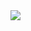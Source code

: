 <img src="https://capsule-render.vercel.app/api?type=wave&color=auto&height=300&section=header&text=Zuhye%&fontSize=90" />

